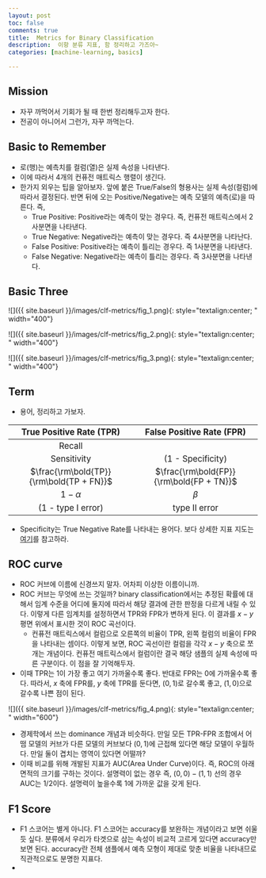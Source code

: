 ```yaml
---
layout: post
toc: false
comments: true
title:  Metrics for Binary Classification 
description:  이항 분류 지표, 함 정리하고 가즈아~ 
categories: [machine-learning, basics]

---
```


## Mission 

- 자꾸 까먹어서 기회가 될 때 한번 정리해두고자 한다. 
- 전공이 아니어서 그런가, 자꾸 까먹는다. 

## Basic to Remember 

- 로(행)는 예측치를 컬럼(열)은 실제 속성을 나타낸다. 
- 이에 따라서 4개의 컨퓨전 매트릭스 행렬이 생긴다. 
- 한가지 외우는 팁을 알아보자. 앞에 붙은 True/False의 형용사는 실제 속성(컬럼)에 따라서 결정된다. 반면 뒤에 오는 Positive/Negative는 예측 모델의 예측(로)을 따른다. 즉, 
	- True Positive: Positive라는 예측이 맞는 경우다. 즉, 컨퓨전 매트릭스에서 2사분면을 나타낸다. 
	- True Negative: Negative라는 예측이 맞는 경우다. 즉 4사분면을 나타난다. 
	- False Positive: Positive라는 예측이 틀리는 경우다. 즉 1사분면을 나타낸다. 
	- False Negative: Negative라는 예측이 틀리는 경우다. 즉 3사분면을 나타낸다. 

## Basic Three 

![]({{ site.baseurl }}/images/clf-metrics/fig_1.png){: style="textalign:center; " width="400"}

![]({{ site.baseurl }}/images/clf-metrics/fig_2.png){: style="textalign:center; " width="400"}

![]({{ site.baseurl }}/images/clf-metrics/fig_3.png){: style="textalign:center; " width="400"}

## Term 

* 용어, 정리하고 가보자. 

<STYLE TYPE="text/css">  
table {
	font-size: 120%;
	width: 100%;
	}  
</STYLE>  
 
|True Positive Rate (TPR) | False Positive Rate (FPR)|
|:--:|:--:|
|Recall | |
|Sensitivity | (1 - Specificity) | 
|$\frac{\rm\bold{TP}}{\rm\bold{TP + FN}}$| $\frac{\rm\bold{FP}}{\rm\bold{FP + TN}}$|
|$1-\alpha$ | $\beta$ |
| (1 - type I error) | type II error |

* Specificity는 True Negative Rate를 나타내는 용어다. 보다 상세한 지표 지도는 [여기](https://en.wikipedia.org/wiki/Precision_and_recall)를 참고하라. 

## ROC curve 

- ROC 커브에 이름에 신경쓰지 말자. 어차피 이상한 이름이니까. 
- ROC 커브는 무엇에 쓰는 것일까? binary classification에서는 추정된 확률에 대해서 임계 수준을 어디에 둘지에 따라서 해당 결과에 관한 판정을 다르게 내릴 수 있다. 이렇게 다른 임계치를 설정하면서 TPR와 FPR가 변하게 된다. 이 결과를 $x-y$ 평면 위에서 표시한 것이 ROC 곡선이다. 
	- 컨퓨전 매트릭스에서 컬럼으로 오른쪽의 비율이 TPR, 왼쪽 컬럼의 비율이 FPR을 나타내는 셈이다. 이렇게 보면, ROC 곡선이란 컬럼을 각각 $x-y$ 축으로 쪼개는 개념이다. 컨퓨전 매트릭스에서 컬럼이란 결국 해당 샘플의 실제 속성에 따른 구분이다. 이 점을 잘 기억해두자. 
- 이때 TPR는 1이 가장 좋고 여기 가까울수록 좋다. 반대로 FPR는 0에 가까울수록 좋다. 따라서, $x$ 축에 FPR를, $y$ 축에 TPR를 둔다면, $(0,1)$로 갈수록 좋고, $(1,0)$으로 갈수록 나쁜 점이 된다. 

![]({{ site.baseurl }}/images/clf-metrics/fig_4.png){: style="textalign:center; " width="600"}

- 경제학에서 쓰는 dominance 개념과 비슷하다. 만일 모든 TPR-FPR 조합에서 어떰 모델의 커브가 다른 모델의 커브보다 $(0,1)$에 근접해 있다면 해당 모델이 우월하다. 만일 둘이 겹치는 영역이 있다면 어떨까? 
- 이때 비교를 위해 개발된 지표가 AUC(Area Under Curve)이다. 즉, ROC의 아래 면적의 크기를 구하는 것이다. 설명력이 없는 경우 즉, $(0,0)-(1,1)$ 선의 경우 AUC는 1/2이다. 설명력이 높을수록 1에 가까운 값을 갖게 된다. 

## F1 Score 

- F1 스코어는 별게 아니다. F1 스코어는 accuracy를 보완하는 개념이라고 보면 쉬울 듯 싶다. 분류에서 우리가 타겟으로 삼는 속성이 비교적 고르게 있다면 accuracy만 보면 된다. accuracy란 전체 샘플에서 예측 모형이 제대로 맞춘 비율을 나타내므로 직관적으로도 분명한 지표다. 
- 


<!--stackedit_data:
eyJoaXN0b3J5IjpbNjM4MjYxNDgsNjk2NjE3MDc1LDE2ODA5MT
cxMTYsLTU3MTI0ODY1NCwyMDk3NTkxNjAsMTQxNTU0MTU1NSwt
MTI4Mjg5NjIxMCwxODMxNDkwOTQwLDM1OTc1OTU5OCwtNjE1Nz
gzMzM5LC0xNzM0Njc3NjMxLDEyNzkxNjExNDAsLTE3ODc3OTc2
MTAsLTE0NjcxMjIyODgsLTcyMjY5MTQyOSwtMTk1MzY1NjY4NS
wtNjgyNjkwMDg4LDgwOTU3NzgzMiwtOTc4NTI0NzEsLTE5ODYx
NzA0OTRdfQ==
-->